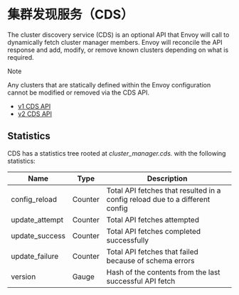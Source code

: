 # 集群发现服务（CDS）

The cluster discovery service (CDS) is an optional API that Envoy will call to dynamically fetch cluster manager members. Envoy will reconcile the API response and add, modify, or remove known clusters depending on what is required.

Note

Any clusters that are statically defined within the Envoy configuration cannot be modified or removed via the CDS API.

- [v1 CDS API](../../api-v1/cluster_manager/cds.md#config-cluster-manager-cds-v1)
- [v2 CDS API](../overview/v2_overview.md#v2-grpc-streaming-endpoints)

## Statistics

CDS has a statistics tree rooted at *cluster_manager.cds.* with the following statistics:

| Name           | Type    | Description                                                  |
| -------------- | ------- | ------------------------------------------------------------ |
| config_reload  | Counter | Total API fetches that resulted in a config reload due to a different config |
| update_attempt | Counter | Total API fetches attempted                                  |
| update_success | Counter | Total API fetches completed successfully                     |
| update_failure | Counter | Total API fetches that failed because of schema errors       |
| version        | Gauge   | Hash of the contents from the last successful API fetch      |